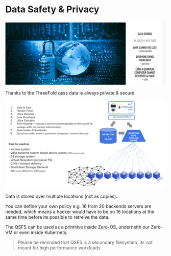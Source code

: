 # Data Safety & Privacy

![](img/qsss_intro.jpg)


Thanks to the ThreeFold qsss data is always private & secure.

![](img/qsfs_arch.jpg)

Data is stored over multiple locations (not as copies).

You can define your own policy e.g. 16 from 20 backends servers are needed, which means a hacker would have to be on 16 locations at the same time before its possible to retreive the data.

The QSFS can be used as a primitive inside Zero-OS, underneith our Zero-VM or even inside Kubernets.

> Please be reminded that QSFS is a secondary filesystem, its not meant for high performance workloads.



